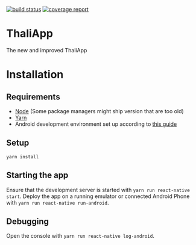 [![build status](https://gitlab.science.ru.nl/thalia/ThaliApp-react/badges/master/build.svg)](https://gitlab.science.ru.nl/thalia/ThaliApp-react/commits/master)
[![coverage report](https://gitlab.science.ru.nl/thalia/ThaliApp-react/badges/master/coverage.svg)](https://gitlab.science.ru.nl/thalia/ThaliApp-react/commits/master)
# ThaliApp
The new and improved ThaliApp

# Installation
## Requirements
* [Node](https://nodejs.org/en/) (Some package managers might ship version that are too old)
* [Yarn](https://yarnpkg.com/)
* Android development environment set up according to [this guide](https://facebook.github.io/react-native/docs/getting-started.html#android-development-environment)

## Setup
`yarn install`

## Starting the app
Ensure that the development server is started with `yarn run react-native start`.
Deploy the app on a running emulator or connected Android Phone with `yarn run react-native run-android`.

## Debugging
Open the console with `yarn run react-native log-android`.
